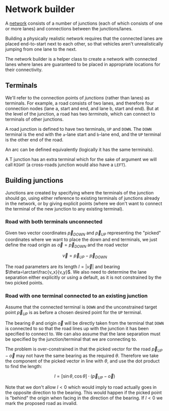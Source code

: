 # Network builder

A [network](./02-network.md) consists of a number
of junctions (each of which consists of one or more
lanes) and connections between the junctions/lanes.

Building a physically realistic network requires that the
connected lanes are placed end-to-start next to each other,
so that vehicles aren't unrealistically jumping from one 
lane to the next.

The network builder is a helper class to create a network
with connected lanes where lanes are guaranteed to be
placed in appropriate locations for their connectivity.

## Terminals

We'll refer to the connection points of _junctions_ (rather
than lanes) as terminals. For example, a road consists of
two lanes, and therefore four connection nodes (lane a,
start and end, and lane b, start and end). But at the 
level of the junction, a road has two _terminals_, which can
connect to terminals of other junctions.

A road junction is defined to have two terminals, `UP` and
`DOWN`. The `DOWN` terminal is the end with the `a`-lane
start and `b`-lane end, and the `UP` terminal is the other
end of the road.

An arc can be defined equivalently (logically it has the 
same terminals).

A T junction has an extra terminal which for the sake of
argument we will call `RIGHT` (a cross-roads junction
would also have a `LEFT`).

## Building junctions

Junctions are created by specifying where the terminals of
the junction should go, using either reference to existing
terminals of junctions already in the network, or by giving
explicit points (where we don't want to connect the terminal
of the new junction to any existing terminal).

### Road with both terminals unconnected

Given two vector coordinates $\vec{p}_{DOWN}$ and $\vec{p}_{UP}$
representing the "picked" coordinates where we want to place the
down and end terminals, we just define the road origin as
$\vec{o}=\vec{p}_{DOWN}$ and the road vector 

$$\vec{v}=\vec{p}_{UP}-\vec{p}_{DOWN}$$

The road parameters are its length $l=|\vec{v}|$ and bearing
$\theta=\arctan\frac{v_x}{v_y}$. We also need to determine the
lane separation either explicitly or using a default, as it
is not constrained by the two picked points.

### Road with one terminal connected to an existing junction

Assume that the connected terminal is `DOWN` and the 
unconstrained target point $\vec{p}_{UP}$ is as before a chosen
desired point for the `UP` terminal.

The bearing $\theta$ and origin $\vec{o}$ will be directly taken 
from the terminal that `DOWN` is connected to so that the road
lines up with the junction it has been specified to connect to.
We can also assume that the lane separation must be specified
by the junction/terminal that we are connecting to.

The problem is over-constrained in that the picked vector
for the road $\vec{p}_{UP}-\vec{o}$ may not have the same bearing
as the required $\theta$. Therefore we take the component of the
picked vector in line with $\theta$, and use the dot product
to find the length:

$$ l=[\sin\theta, \cos\theta] \cdot (\vec{p}_{UP}-\vec{o}) $$

Note that we don't allow $l<0$ which would imply to road 
actually goes in the opposite direction to the bearing. This
would happen if the picked point is "behind" the origin when
facing in the direction of the bearing. If $l < 0$ we mark
the proposed road as invalid.
